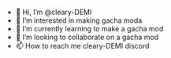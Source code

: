 - 👋 Hi, I’m @cleary-DEMI
- 👀 I’m interested in making gacha moda
- 🌱 I’m currently learning to make a gacha mod
- 💞️ I’m looking to collaborate on a gacha mod 
- 📫 How to reach me cleary-DEMI discord

<!---
cleary-DEMI/cleary-DEMI is a ✨ special ✨ repository because its `README.md` (this file) appears on your GitHub profile.
You can click the Preview link to take a look at your changes.
--->
